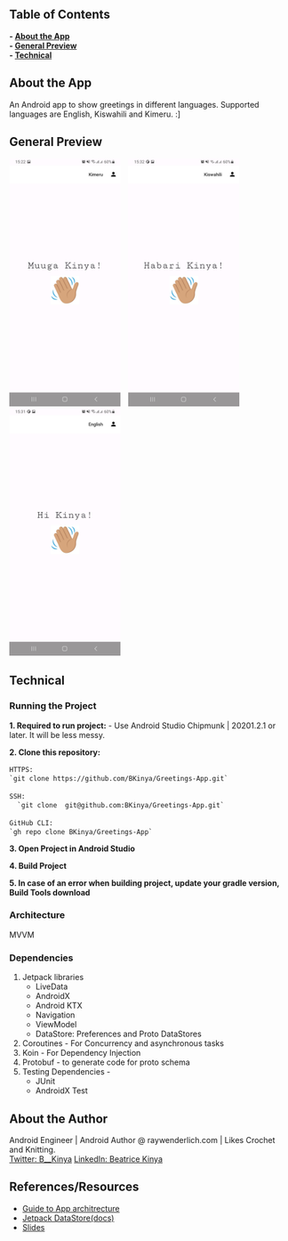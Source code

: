 ## Table  of Contents
**- [About the App](#about-the-app)**<br>
**- [General Preview](#general-preview)**<br>
**- [Technical](#technical)**<br>

## About the App
An Android app to show greetings in different languages. Supported languages are English, Kiswahili and Kimeru. :]

## General Preview
<img src="https://github.com/BKinya/Greetings-App/blob/master/img/Screenshot_20220602-152232_Greetings.jpg" width="200" alt="Greetings in Kimeru" class = "bordered">&emsp;<img src="https://github.com/BKinya/Greetings-App/blob/master/img/Screenshot_20220602-153204_Greetings.jpg" width="200" alt="Greetings in Kiswahili" class = "bordered">&emsp;<img src="https://github.com/BKinya/Greetings-App/blob/master/img/Screenshot_20220602-153155_Greetings.jpg" width="200" alt="Greetings in English" class = "bordered">



## Technical
### Running the Project
**1. Required to run project:**
      - Use Android Studio Chipmunk | 20201.2.1 or later. It will be less messy.
      
**2. Clone this repository:**
    
    HTTPS: 
    `git clone https://github.com/BKinya/Greetings-App.git`
    
    SSH: 
      `git clone  git@github.com:BKinya/Greetings-App.git`
      
    GitHub CLI:
    `gh repo clone BKinya/Greetings-App`
    
**3. Open Project in Android Studio**

**4. Build Project**

**5. In case of an error when building project, update your gradle version, Build Tools download**

### Architecture
MVVM
   
### Dependencies
1. Jetpack libraries 
	- LiveData
	- AndroidX
	- Android KTX
	- Navigation
	- ViewModel
	- DataStore: Preferences and Proto DataStores
2. Coroutines - For Concurrency and asynchronous tasks
3. Koin - For Dependency Injection
4. Protobuf - to generate code for proto schema
5. Testing Dependencies -
	- JUnit
	- AndroidX Test

## About the Author
Android Engineer | Android Author @ raywenderlich.com | Likes Crochet and Knitting. <br>
[Twitter: B__Kinya](https://twitter.com/B__Kinya)&nbsp;[LinkedIn: Beatrice Kinya](www.linkedin.com/in/beatrice-kinya-93307514b)


## References/Resources
- [Guide to App architrecture](https://developer.android.com/topic/architecture)<br>
- [Jetpack DataStore(docs)](https://developer.android.com/topic/libraries/architecture/datastore)<br>
- [Slides](https://speakerdeck.com/bkinya/android-datastore)<br>
	
